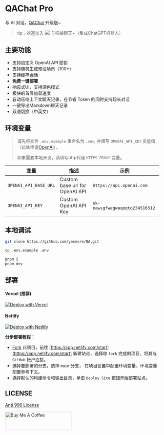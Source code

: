 # QAChat Pro

与 AI 对话，[QAChat](https://github.com/gcloudlab/QA) 升级版~


> tip：欢迎加入 <a href='https://t.me/yesmore_cc'><img src='https://img.shields.io/badge/-Juiçe的秘密基地-fff?logo=Telegram'/></a> 与喵娘聊天~（集成ChatGPT机器人）

<!-- ![预览](./static/cover.png) -->

</div>

## 主要功能

- 支持自定义 OpenAI API 密钥
- 支持随机生成预设场景（100+）
- 支持缓存会话
- **免费一键部署**
- 响应式UI，支持深色模式
- 极快的首屏加载速度
- 自动压缩上下文聊天记录，在节省 Token 的同时支持超长对话
- 一键导出Markdown聊天记录
- 双语切换（中英文）


## 环境变量

> 请先将文件 `.env.example` 重命名为 `.env`, 并填写 `OPENAI_API_KEY` 变量值（此处申请[OpenAI](https://platform.openai.com/account/api-keys)）。
> 
> 如果需要本地开发，请填写http代理 `HTTPS_PROXY` 变量。


| 变量                  | 描述                           | 示例                           |
| --------------------- | ------------------------------ | ------------------------------ |
| `OPENAI_API_BASE_URL` | Custom base url for OpenAI API | `https://api.openai.com`       |
| `OPENAI_API_KEY`      | Custom OpenAI API Key          | `sk-eawsgfwegwaqeqtq234516512` |

## 本地调试

```bash
git clone https://github.com/yesmore/QA.git

cp .env.example .env

pnpm i
pnpm dev
```

## 部署

#### Vercel (推荐)

[![Deploy with Vercel](https://vercel.com/button)](https://vercel.com/new/clone?repository-url=https%3A%2F%2Fgithub.com%2Fyesmore%2FQApro&env=OPENAI_API_KEY&envDescription=OpenAI%20API%20Key&envLink=https%3A%2F%2Fplatform.openai.com%2Faccount%2Fapi-keys)

#### Netlify

[![Deploy with Netlify](https://www.netlify.com/img/deploy/button.svg)](https://app.netlify.com/start/deploy?repository=https://github.com/yesmore/QApro#OPENAI_API_KEY=&HTTPS_PROXY=&OPENAI_API_BASE_URL=&HEAD_SCRIPTS=&SECRET_KEY=&OPENAI_API_MODEL=&SITE_PASSWORD=)

**分步部署教程：**

- [Fork](https://github.com/yesmore/QA/fork) 此项目，前往 [https://app.netlify.com/start](https://app.netlify.com/start) 新建站点，选择你 `fork` 完成的项目，将其与 `GitHub` 帐户连接。
- 选择要部署的分支，选择 `main` 分支， 在项目设置中配置环境变量，环境变量配置参考下文。
- 选择默认的构建命令和输出目录，单击 `Deploy Site` 按钮开始部署站点。


## LICENSE

[Anti 996 License](https://github.com/kattgu7/Anti-996-License/blob/master/LICENSE_CN_EN)

<a href="https://www.buymeacoffee.com/yesmore/gallery" target="_blank"><img src="https://cdn.buymeacoffee.com/buttons/v2/default-yellow.png" alt="Buy Me A Coffee" style="height: 60px !important;width: 217px !important;" ></a>
